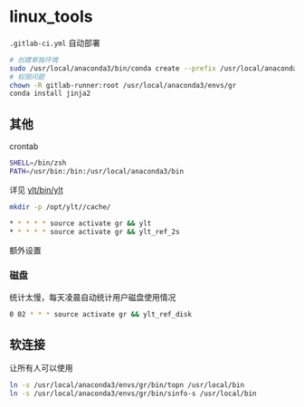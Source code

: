 # linux_tools

`.gitlab-ci.yml` 自动部署

```bash
# 创建单独环境
sudo /usr/local/anaconda3/bin/conda create --prefix /usr/local/anaconda3/envs/gr python=3.11
# 权限问题
chown -R gitlab-runner:root /usr/local/anaconda3/envs/gr
conda install jinja2
```


## 其他

crontab

```bash
SHELL=/bin/zsh
PATH=/usr/bin:/bin:/usr/local/anaconda3/bin
```


详见 [ylt/bin/ylt](ylt/bin/ylt)

```bash
mkdir -p /opt/ylt//cache/
```

```bash
* * * * * source activate gr && ylt
* * * * * source activate gr && ylt_ref_2s
```

额外设置

### 磁盘

统计太慢，每天凌晨自动统计用户磁盘使用情况

```bash
0 02 * * * source activate gr && ylt_ref_disk
```

## 软连接

让所有人可以使用

```bash
ln -s /usr/local/anaconda3/envs/gr/bin/topn /usr/local/bin
ln -s /usr/local/anaconda3/envs/gr/bin/sinfo-s /usr/local/bin
```
